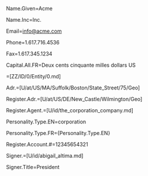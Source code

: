 Name.Given=Acme

Name.Inc=Inc.

Email=info@acme.com

Phone=1.617.716.4536

Fax=1.617.345.1234

Capital.All.FR=Deux cents cinquante milles dollars US

=[ZZ/ID/0/Entity/0.md]

Adr.=[U/at/US/MA/Suffolk/Boston/State_Street/75/Geo]

Register.Adr.=[U/at/US/DE/New_Castle/Wilmington/Geo]

Register.Agent.=[U/id/the_corporation_company.md]

Personality.Type.EN=corporation

Personality.Type.FR={Personality.Type.EN}

Register.Account.#=12345654321

Signer.=[U/id/abigail_altima.md]

Signer.Title=President